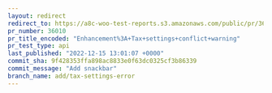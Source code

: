 ```yaml
---
layout: redirect
redirect_to: https://a8c-woo-test-reports.s3.amazonaws.com/public/pr/36010/api/index.html
pr_number: 36010
pr_title_encoded: "Enhancement%3A+Tax+settings+conflict+warning"
pr_test_type: api
last_published: "2022-12-15 13:01:07 +0000"
commit_sha: 9f428353ffa898ac8833e0f63dc0325cf3b86339
commit_message: "Add snackbar"
branch_name: add/tax-settings-error
---
```

